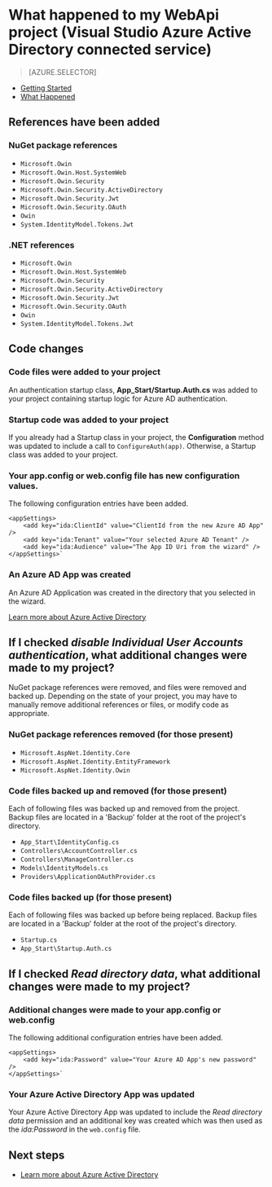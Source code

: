 <properties
    pageTitle="Changes made to a WebApi project when you connect to Azure AD | Azure"
    description="Describes what happens to your WebApi project when you connect to Azure AD by using Visual Studio"
    services="active-directory"
    documentationcenter=""
    author="TomArcher"
    manager="douge"
    editor="" />
<tags
    ms.assetid="57630aee-26a2-4326-9dbb-ea2a66daa8b0"
    ms.service="active-directory"
    ms.workload="web"
    ms.tgt_pltfrm="vs-what-happened"
    ms.devlang="na"
    ms.topic="article"
    ms.date="03/01/2017"
    wacn.date=""
    ms.author="tarcher" />

# What happened to my WebApi project (Visual Studio Azure Active Directory connected service)
> [AZURE.SELECTOR]
- [Getting Started](/documentation/articles/vs-active-directory-webapi-getting-started/)
- [What Happened](/documentation/articles/vs-active-directory-webapi-what-happened/)

## References have been added
### NuGet package references
- `Microsoft.Owin`
- `Microsoft.Owin.Host.SystemWeb`
- `Microsoft.Owin.Security`
- `Microsoft.Owin.Security.ActiveDirectory`
- `Microsoft.Owin.Security.Jwt`
- `Microsoft.Owin.Security.OAuth`
- `Owin`
- `System.IdentityModel.Tokens.Jwt`

### .NET references
- `Microsoft.Owin`
- `Microsoft.Owin.Host.SystemWeb`
- `Microsoft.Owin.Security`
- `Microsoft.Owin.Security.ActiveDirectory`
- `Microsoft.Owin.Security.Jwt`
- `Microsoft.Owin.Security.OAuth`
- `Owin`
- `System.IdentityModel.Tokens.Jwt`

## Code changes
### Code files were added to your project
An authentication startup class, **App_Start/Startup.Auth.cs** was added to your project containing startup logic for Azure AD authentication.

### Startup code was added to your project
If you already had a Startup class in your project, the **Configuration** method was updated to include a call to `ConfigureAuth(app)`. Otherwise, a Startup class was added to your project.

### Your app.config or web.config file has new configuration values.
The following configuration entries have been added.


	<appSettings>
		<add key="ida:ClientId" value="ClientId from the new Azure AD App" />
		<add key="ida:Tenant" value="Your selected Azure AD Tenant" />
		<add key="ida:Audience" value="The App ID Uri from the wizard" />
	</appSettings>`


### An Azure AD App was created
An Azure AD Application was created in the directory that you selected in the wizard.

[Learn more about Azure Active Directory](/home/features/identity/)

## If I checked *disable Individual User Accounts authentication*, what additional changes were made to my project?
NuGet package references were removed, and files were removed and backed up. Depending on the state of your project, you may have to manually remove additional references or files, or modify code as appropriate.

### NuGet package references removed (for those present)
- `Microsoft.AspNet.Identity.Core`
- `Microsoft.AspNet.Identity.EntityFramework`
- `Microsoft.AspNet.Identity.Owin`

### Code files backed up and removed (for those present)
Each of following files was backed up and removed from the project. Backup files are located in a 'Backup' folder at the root of the project's directory.

- `App_Start\IdentityConfig.cs`
- `Controllers\AccountController.cs`
- `Controllers\ManageController.cs`
- `Models\IdentityModels.cs`
- `Providers\ApplicationOAuthProvider.cs`

### Code files backed up (for those present)
Each of following files was backed up before being replaced. Backup files are located in a 'Backup' folder at the root of the project's directory.

- `Startup.cs`
- `App_Start\Startup.Auth.cs`

## If I checked *Read directory data*, what additional changes were made to my project?
### Additional changes were made to your app.config or web.config
The following additional configuration entries have been added.


	<appSettings>
		<add key="ida:Password" value="Your Azure AD App's new password" />
	</appSettings>`


### Your Azure Active Directory App was updated
Your Azure Active Directory App was updated to include the *Read directory data* permission and an additional key was created which was then used as the *ida:Password* in the `web.config` file.

## Next steps
- [Learn more about Azure Active Directory](/home/features/identity/)

